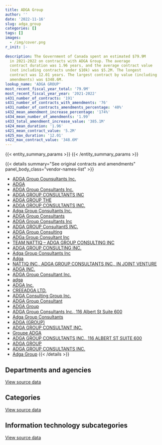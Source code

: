 ```yaml
---
title: ADGA Group
author: ''
date: '2022-11-16'
slug: adga_group
categories: []
tags: []
images:
  - /img/cover.png
r_init: |-
  
description: The Government of Canada spent an estimated $79.9M
  in 2021-2022 on contracts with ADGA Group. The average
  contract duration was 1.96 years, and the average contract value
  (not including contracts under $10k) was $5.2M. The longest
  contract was 12.01 years. The largest contract by value (including
  amendments) was $348.6M.
lookup_name: 'ADGA GROUP'
most_recent_fiscal_year_total: '79.9M'
most_recent_fiscal_year_year: '2021-2022'
s431_number_of_contracts: '191'
s431_number_of_contracts_with_amendments: '76'
s431_number_of_contracts_amendments_percentage: '40%'
s432_mean_amendment_increase_percentage: '174%'
s434_mean_number_of_amendments: '1.99'
s433_total_amendment_increase_value: '385.1M'
s424_mean_duration: '1.96'
s421_mean_contract_value: '5.2M'
s425_max_duration: '12.01'
s422_max_contract_value: '348.6M'
---
```


<script src="/rmarkdown-libs/htmlwidgets/htmlwidgets.js"></script>
<link href="/rmarkdown-libs/datatables-css/datatables-crosstalk.css" rel="stylesheet" />
<script src="/rmarkdown-libs/datatables-binding/datatables.js"></script>
<script src="/rmarkdown-libs/jquery/jquery-3.6.0.min.js"></script>
<link href="/rmarkdown-libs/dt-core-bootstrap/css/dataTables.bootstrap.min.css" rel="stylesheet" />
<link href="/rmarkdown-libs/dt-core-bootstrap/css/dataTables.bootstrap.extra.css" rel="stylesheet" />
<script src="/rmarkdown-libs/dt-core-bootstrap/js/jquery.dataTables.min.js"></script>
<script src="/rmarkdown-libs/dt-core-bootstrap/js/dataTables.bootstrap.min.js"></script>
<link href="/rmarkdown-libs/crosstalk/css/crosstalk.min.css" rel="stylesheet" />
<script src="/rmarkdown-libs/crosstalk/js/crosstalk.min.js"></script>
<script src="/rmarkdown-libs/htmlwidgets/htmlwidgets.js"></script>
<link href="/rmarkdown-libs/datatables-css/datatables-crosstalk.css" rel="stylesheet" />
<script src="/rmarkdown-libs/datatables-binding/datatables.js"></script>
<script src="/rmarkdown-libs/jquery/jquery-3.6.0.min.js"></script>
<link href="/rmarkdown-libs/dt-core-bootstrap/css/dataTables.bootstrap.min.css" rel="stylesheet" />
<link href="/rmarkdown-libs/dt-core-bootstrap/css/dataTables.bootstrap.extra.css" rel="stylesheet" />
<script src="/rmarkdown-libs/dt-core-bootstrap/js/jquery.dataTables.min.js"></script>
<script src="/rmarkdown-libs/dt-core-bootstrap/js/dataTables.bootstrap.min.js"></script>
<link href="/rmarkdown-libs/crosstalk/css/crosstalk.min.css" rel="stylesheet" />
<script src="/rmarkdown-libs/crosstalk/js/crosstalk.min.js"></script>
<script src="/rmarkdown-libs/htmlwidgets/htmlwidgets.js"></script>
<link href="/rmarkdown-libs/datatables-css/datatables-crosstalk.css" rel="stylesheet" />
<script src="/rmarkdown-libs/datatables-binding/datatables.js"></script>
<script src="/rmarkdown-libs/jquery/jquery-3.6.0.min.js"></script>
<link href="/rmarkdown-libs/dt-core-bootstrap/css/dataTables.bootstrap.min.css" rel="stylesheet" />
<link href="/rmarkdown-libs/dt-core-bootstrap/css/dataTables.bootstrap.extra.css" rel="stylesheet" />
<script src="/rmarkdown-libs/dt-core-bootstrap/js/jquery.dataTables.min.js"></script>
<script src="/rmarkdown-libs/dt-core-bootstrap/js/dataTables.bootstrap.min.js"></script>
<link href="/rmarkdown-libs/crosstalk/css/crosstalk.min.css" rel="stylesheet" />
<script src="/rmarkdown-libs/crosstalk/js/crosstalk.min.js"></script>

{{< entity_summary_params >}}
{{< /entity_summary_params >}}

{{< details summary="See original contracts and amendments" panel_body_class="vendor-names-list" >}}
- [ADGA Group Counsultants Inc.](https://search.open.canada.ca/en/ct/?sort=contract_value_f%20desc&page=1&search_text=%22ADGA%20Group%20Counsultants%20Inc.%22)
- [ADGA](https://search.open.canada.ca/en/ct/?sort=contract_value_f%20desc&page=1&search_text=%22ADGA%22)
- [ADGA Group Consultants Inc.](https://search.open.canada.ca/en/ct/?sort=contract_value_f%20desc&page=1&search_text=%22ADGA%20Group%20Consultants%20Inc.%22)
- [ADGA GROUP CONSULTANTS INC](https://search.open.canada.ca/en/ct/?sort=contract_value_f%20desc&page=1&search_text=%22ADGA%20GROUP%20CONSULTANTS%20INC%22)
- [ADGA GROUP THE](https://search.open.canada.ca/en/ct/?sort=contract_value_f%20desc&page=1&search_text=%22ADGA%20GROUP%20THE%22)
- [ADGA GROUP CONSULTANTS INC.](https://search.open.canada.ca/en/ct/?sort=contract_value_f%20desc&page=1&search_text=%22ADGA%20GROUP%20CONSULTANTS%20INC.%22)
- [Adga Group Consultants Inc.](https://search.open.canada.ca/en/ct/?sort=contract_value_f%20desc&page=1&search_text=%22Adga%20Group%20Consultants%20Inc.%22)
- [ADGA Group Consultants](https://search.open.canada.ca/en/ct/?sort=contract_value_f%20desc&page=1&search_text=%22ADGA%20Group%20Consultants%22)
- [ADGA Group Consultants Inc](https://search.open.canada.ca/en/ct/?sort=contract_value_f%20desc&page=1&search_text=%22ADGA%20Group%20Consultants%20Inc%22)
- [ADGA GROUP ConsultantS INC.](https://search.open.canada.ca/en/ct/?sort=contract_value_f%20desc&page=1&search_text=%22ADGA%20GROUP%20ConsultantS%20INC.%22)
- [ADGA Group Consulting](https://search.open.canada.ca/en/ct/?sort=contract_value_f%20desc&page=1&search_text=%22ADGA%20Group%20Consulting%22)
- [ADGa Group Consultant Inc](https://search.open.canada.ca/en/ct/?sort=contract_value_f%20desc&page=1&search_text=%22ADGa%20Group%20Consultant%20Inc%22)
- [TEAM NATTIQ – ADGA GROUP CONSULTING INC](https://search.open.canada.ca/en/ct/?sort=contract_value_f%20desc&page=1&search_text=%22TEAM%20NATTIQ%20%e2%80%93%20ADGA%20GROUP%20CONSULTING%20INC%22)
- [ADGA GROUP CONSULTING INC.](https://search.open.canada.ca/en/ct/?sort=contract_value_f%20desc&page=1&search_text=%22ADGA%20GROUP%20CONSULTING%20INC.%22)
- [Adga Group Consultants Inc](https://search.open.canada.ca/en/ct/?sort=contract_value_f%20desc&page=1&search_text=%22Adga%20Group%20Consultants%20Inc%22)
- [Adga](https://search.open.canada.ca/en/ct/?sort=contract_value_f%20desc&page=1&search_text=%22Adga%22)
- [NATTIQ INC., ADGA GROUP CONSULTANTS INC., IN JOINT VENTURE](https://search.open.canada.ca/en/ct/?sort=contract_value_f%20desc&page=1&search_text=%22NATTIQ%20INC.%2c%20ADGA%20GROUP%20CONSULTANTS%20INC.%2c%20IN%20JOINT%20VENTURE%22)
- [ADGA INC.](https://search.open.canada.ca/en/ct/?sort=contract_value_f%20desc&page=1&search_text=%22ADGA%20INC.%22)
- [ADGA Group Consultant Inc.](https://search.open.canada.ca/en/ct/?sort=contract_value_f%20desc&page=1&search_text=%22ADGA%20Group%20Consultant%20Inc.%22)
- [adga](https://search.open.canada.ca/en/ct/?sort=contract_value_f%20desc&page=1&search_text=%22adga%22)
- [ADGA Inc.](https://search.open.canada.ca/en/ct/?sort=contract_value_f%20desc&page=1&search_text=%22ADGA%20Inc.%22)
- [CREEADGA LTD.](https://search.open.canada.ca/en/ct/?sort=contract_value_f%20desc&page=1&search_text=%22CREEADGA%20LTD.%22)
- [ADGA Consulting Group Inc.](https://search.open.canada.ca/en/ct/?sort=contract_value_f%20desc&page=1&search_text=%22ADGA%20Consulting%20Group%20Inc.%22)
- [ADGA Group Consultant](https://search.open.canada.ca/en/ct/?sort=contract_value_f%20desc&page=1&search_text=%22ADGA%20Group%20Consultant%22)
- [ADGA Group](https://search.open.canada.ca/en/ct/?sort=contract_value_f%20desc&page=1&search_text=%22ADGA%20Group%22)
- [ADGA Group Consultants Inc., 116 Albert St Suite 600](https://search.open.canada.ca/en/ct/?sort=contract_value_f%20desc&page=1&search_text=%22ADGA%20Group%20Consultants%20Inc.%2c%20116%20Albert%20St%20Suite%20600%22)
- [Adga Group Consultants](https://search.open.canada.ca/en/ct/?sort=contract_value_f%20desc&page=1&search_text=%22Adga%20Group%20Consultants%22)
- [ADGA (GROUP)](https://search.open.canada.ca/en/ct/?sort=contract_value_f%20desc&page=1&search_text=%22ADGA%20%28GROUP%29%22)
- [ADGA GROUP CONSULTANT INC.](https://search.open.canada.ca/en/ct/?sort=contract_value_f%20desc&page=1&search_text=%22ADGA%20GROUP%20CONSULTANT%20INC.%22)
- [Groupe ADGA](https://search.open.canada.ca/en/ct/?sort=contract_value_f%20desc&page=1&search_text=%22Groupe%20ADGA%22)
- [ADGA GROUP CONSULTANTS INC., 116 ALBERT ST SUITE 600](https://search.open.canada.ca/en/ct/?sort=contract_value_f%20desc&page=1&search_text=%22ADGA%20GROUP%20CONSULTANTS%20INC.%2c%20116%20ALBERT%20ST%20SUITE%20600%22)
- [ADGA GROUP](https://search.open.canada.ca/en/ct/?sort=contract_value_f%20desc&page=1&search_text=%22ADGA%20GROUP%22)
- [ADGA GROUP CONSULTANTS INC.](https://search.open.canada.ca/en/ct/?sort=contract_value_f%20desc&page=1&search_text=%22ADGA%20%20GROUP%20CONSULTANTS%20INC.%22)
- [Adga Group](https://search.open.canada.ca/en/ct/?sort=contract_value_f%20desc&page=1&search_text=%22Adga%20Group%22)
{{< /details >}}

## Departments and agencies

<div id="htmlwidget-1" style="width:100%;height:auto;" class="datatables html-widget"></div>
<script type="application/json" data-for="htmlwidget-1">{"x":{"style":"bootstrap","filter":"none","vertical":false,"data":[["<a href=\"/departments/aafc-aac/\">Agriculture and Agri-Food Canada<\/a>","<a href=\"/departments/aandc-aadnc/\">Crown-Indigenous Relations and Northern Affairs Canada<\/a>","<a href=\"/departments/atssc-scdata/\">Administrative Tribunals Support Service of Canada<\/a>","<a href=\"/departments/cas-satj/\">Courts Administration Service<\/a>","<a href=\"/departments/cbsa-asfc/\">Canada Border Services Agency<\/a>","<a href=\"/departments/ced-dec/\">Canada Economic Development for Quebec Regions<\/a>","<a href=\"/departments/cer-rec/\">Canada Energy Regulator<\/a>","<a href=\"/departments/cic/\">Immigration, Refugees and Citizenship Canada<\/a>","<a href=\"/departments/csa-asc/\">Canadian Space Agency<\/a>","<a href=\"/departments/csc-scc/\">Correctional Service of Canada<\/a>","<a href=\"/departments/dfatd-maecd/\">Global Affairs Canada<\/a>","<a href=\"/departments/dnd-mdn/\">National Defence<\/a>","<a href=\"/departments/ec/\">Environment and Climate Change Canada<\/a>","<a href=\"/departments/esdc-edsc/\">Employment and Social Development Canada<\/a>","<a href=\"/departments/fin/\">Department of Finance Canada<\/a>","<a href=\"/departments/hc-sc/\">Health Canada<\/a>","<a href=\"/departments/ic/\">Innovation, Science and Economic Development Canada<\/a>","<a href=\"/departments/irb-cisr/\">Immigration and Refugee Board of Canada<\/a>","<a href=\"/departments/isc-sac/\">Indigenous Services Canada<\/a>","<a href=\"/departments/nrc-cnrc/\">National Research Council Canada<\/a>","<a href=\"/departments/nrcan-rncan/\">Natural Resources Canada<\/a>","<a href=\"/departments/oag-bvg/\">Office of the Auditor General of Canada<\/a>","<a href=\"/departments/ocol-clo/\">Office of the Commissioner of Official Languages<\/a>","<a href=\"/departments/osfi-bsif/\">Office of the Superintendent of Financial Institutions Canada<\/a>","<a href=\"/departments/pco-bcp/\">Privy Council Office<\/a>","<a href=\"/departments/ps-sp/\">Public Safety Canada<\/a>","<a href=\"/departments/pwgsc-tpsgc/\">Public Services and Procurement Canada<\/a>","<a href=\"/departments/rcmp-grc/\">Royal Canadian Mounted Police<\/a>","<a href=\"/departments/ssc-spc/\">Shared Services Canada<\/a>","<a href=\"/departments/tc/\">Transport Canada<\/a>"],[677591.47,476940.69,null,null,330433.34,null,null,59158.92,475971.29,8653800.98,74425.33,37764963.18,82070.74,null,null,null,528580.96,null,8436.69,null,139421.84,null,78741.6,null,null,56867.79,2322983.22,456153.04,13469600.77,1607443.27],[null,218862.25,null,123170,474269.02,null,null,363616.03,347611.71,9477990,109837.39,38350420.22,83231.65,null,null,null,505101.01,null,48868.97,null,116319.38,null,78957.33,20489.4,null,97259.86,3968693.02,611313.5,7574388.27,574562.84],[null,null,null,null,2407074.18,10509,205426.36,397224.81,236094.7,9148167.85,109537.28,38611156.86,138472.83,null,null,246227.47,528580.96,28708.72,null,39550,null,null,78741.6,61806.87,25504.75,96994.13,4122335.85,609643.25,7525773.2,156784.64],[null,null,39550,null,3404548.63,null,94573.64,503654.31,null,13498654.46,null,44685443.63,173063.68,38900.25,17161.88,2341879.92,271112.78,71283.57,null,388288.64,25990,941.67,39478.67,61806.87,154849.52,48629.93,5592710.65,619893.46,7791287.81,84170.4]],"container":"<table class=\"table table-striped table-hover row-border order-column display\">\n  <thead>\n    <tr>\n      <th>Department<\/th>\n      <th>2018-2019<\/th>\n      <th>2019-2020<\/th>\n      <th>2020-2021<\/th>\n      <th>2021-2022<\/th>\n    <\/tr>\n  <\/thead>\n<\/table>","options":{"order":[[4,"desc"]],"pageLength":10,"autoWidth":true,"columnDefs":[{"targets":1,"render":"function(data, type, row, meta) {\n    return type !== 'display' ? data : DTWidget.formatCurrency(data, \"$\", 2, 3, \",\", \".\", true, null);\n  }"},{"targets":2,"render":"function(data, type, row, meta) {\n    return type !== 'display' ? data : DTWidget.formatCurrency(data, \"$\", 2, 3, \",\", \".\", true, null);\n  }"},{"targets":3,"render":"function(data, type, row, meta) {\n    return type !== 'display' ? data : DTWidget.formatCurrency(data, \"$\", 2, 3, \",\", \".\", true, null);\n  }"},{"targets":4,"render":"function(data, type, row, meta) {\n    return type !== 'display' ? data : DTWidget.formatCurrency(data, \"$\", 2, 3, \",\", \".\", true, null);\n  }"},{"width":"16%","targets":[1,2,3,4]},{"className":"dt-right","targets":[1,2,3,4]}],"orderClasses":false}},"evals":["options.columnDefs.0.render","options.columnDefs.1.render","options.columnDefs.2.render","options.columnDefs.3.render"],"jsHooks":[]}</script>
<p class="text-right">
<a href="https://github.com/GoC-Spending/contracts-data/tree/main/data/out/vendors/adga_group/summary_by_fiscal_year_by_department.csv" class="source-data-link btn btn-link">View source data</a>
</p>

## Categories

<div id="htmlwidget-2" style="width:100%;height:auto;" class="datatables html-widget"></div>
<script type="application/json" data-for="htmlwidget-2">{"x":{"style":"bootstrap","filter":"none","vertical":false,"data":[["<a href=\"/categories/facilities_and_construction/\">Facilities and construction<\/a>","<a href=\"/categories/office_management/\">Office management<\/a>","<a href=\"/categories/defence/\">Defence<\/a>","<a href=\"/categories/professional_services/\">Professional services<\/a>","<a href=\"/categories/information_technology/\">Information technology<\/a>","<a href=\"/categories/industrial_products_and_services/\">Industrial products and services<\/a>","<a href=\"/categories/security_and_protection/\">Security and protection<\/a>","<a href=\"/categories/human_capital/\">Human capital<\/a>"],[3305450.51,null,33304314.96,4826528.21,17111178.27,8543243.81,172869.35,null],[2230056.39,null,34010622,7014633.93,10198080.29,9477990,213579.24,null],[2660246.14,null,33883572.72,6900218.82,12084686.35,9148167.85,96994.13,10429.29],[3895289.77,39550,37461406.19,5916430.92,23439650.25,9026120.27,138973.44,30453.52]],"container":"<table class=\"table table-striped table-hover row-border order-column display\">\n  <thead>\n    <tr>\n      <th>Category<\/th>\n      <th>2018-2019<\/th>\n      <th>2019-2020<\/th>\n      <th>2020-2021<\/th>\n      <th>2021-2022<\/th>\n    <\/tr>\n  <\/thead>\n<\/table>","options":{"order":[[4,"desc"]],"dom":"t","pageLength":30,"autoWidth":true,"columnDefs":[{"targets":1,"render":"function(data, type, row, meta) {\n    return type !== 'display' ? data : DTWidget.formatCurrency(data, \"$\", 2, 3, \",\", \".\", true, null);\n  }"},{"targets":2,"render":"function(data, type, row, meta) {\n    return type !== 'display' ? data : DTWidget.formatCurrency(data, \"$\", 2, 3, \",\", \".\", true, null);\n  }"},{"targets":3,"render":"function(data, type, row, meta) {\n    return type !== 'display' ? data : DTWidget.formatCurrency(data, \"$\", 2, 3, \",\", \".\", true, null);\n  }"},{"targets":4,"render":"function(data, type, row, meta) {\n    return type !== 'display' ? data : DTWidget.formatCurrency(data, \"$\", 2, 3, \",\", \".\", true, null);\n  }"},{"width":"16%","targets":[1,2,3,4]},{"className":"dt-right","targets":[1,2,3,4]}],"orderClasses":false,"lengthMenu":[10,25,30,50,100]}},"evals":["options.columnDefs.0.render","options.columnDefs.1.render","options.columnDefs.2.render","options.columnDefs.3.render"],"jsHooks":[]}</script>
<p class="text-right">
<a href="https://github.com/GoC-Spending/contracts-data/tree/main/data/out/vendors/adga_group/summary_by_fiscal_year_by_category.csv" class="source-data-link btn btn-link">View source data</a>
</p>
<h2>Information technology subcategories</h2>
<div id="htmlwidget-3" style="width:100%;height:auto;" class="datatables html-widget"></div>
<script type="application/json" data-for="htmlwidget-3">{"x":{"style":"bootstrap","filter":"none","vertical":false,"data":[["<a href=\"/it_subcategories/it_consulting_services/\">IT consulting services<\/a>","<a href=\"/it_subcategories/it_software_licensing/\">IT software licensing<\/a>"],[17111178.27,null],[10137970.55,60109.74],[11979867.13,104819.22],[23337552.45,102097.8]],"container":"<table class=\"table table-striped table-hover row-border order-column display\">\n  <thead>\n    <tr>\n      <th>IT subcategory<\/th>\n      <th>2018-2019<\/th>\n      <th>2019-2020<\/th>\n      <th>2020-2021<\/th>\n      <th>2021-2022<\/th>\n    <\/tr>\n  <\/thead>\n<\/table>","options":{"order":[[4,"desc"]],"dom":"t","pageLength":30,"autoWidth":true,"columnDefs":[{"targets":1,"render":"function(data, type, row, meta) {\n    return type !== 'display' ? data : DTWidget.formatCurrency(data, \"$\", 2, 3, \",\", \".\", true, null);\n  }"},{"targets":2,"render":"function(data, type, row, meta) {\n    return type !== 'display' ? data : DTWidget.formatCurrency(data, \"$\", 2, 3, \",\", \".\", true, null);\n  }"},{"targets":3,"render":"function(data, type, row, meta) {\n    return type !== 'display' ? data : DTWidget.formatCurrency(data, \"$\", 2, 3, \",\", \".\", true, null);\n  }"},{"targets":4,"render":"function(data, type, row, meta) {\n    return type !== 'display' ? data : DTWidget.formatCurrency(data, \"$\", 2, 3, \",\", \".\", true, null);\n  }"},{"width":"16%","targets":[1,2,3,4]},{"className":"dt-right","targets":[1,2,3,4]}],"orderClasses":false,"lengthMenu":[10,25,30,50,100]}},"evals":["options.columnDefs.0.render","options.columnDefs.1.render","options.columnDefs.2.render","options.columnDefs.3.render"],"jsHooks":[]}</script>
<p class="text-right">
<a href="https://github.com/GoC-Spending/contracts-data/tree/main/data/out/vendors/adga_group/summary_by_fiscal_year_by_it_subcategory.csv" class="source-data-link btn btn-link">View source data</a>
</p>

